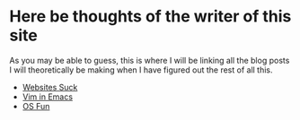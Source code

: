 Here be thoughts of the writer of this site
===========================================

As you may be able to guess, this is where I will be linking all the 
blog posts I will theoretically be making when I have figured out the 
rest of all this.

- [Websites Suck](web-rant.html)
- [Vim in Emacs](vim-in-emacs.html)
- [OS Fun](os-fun.html)
